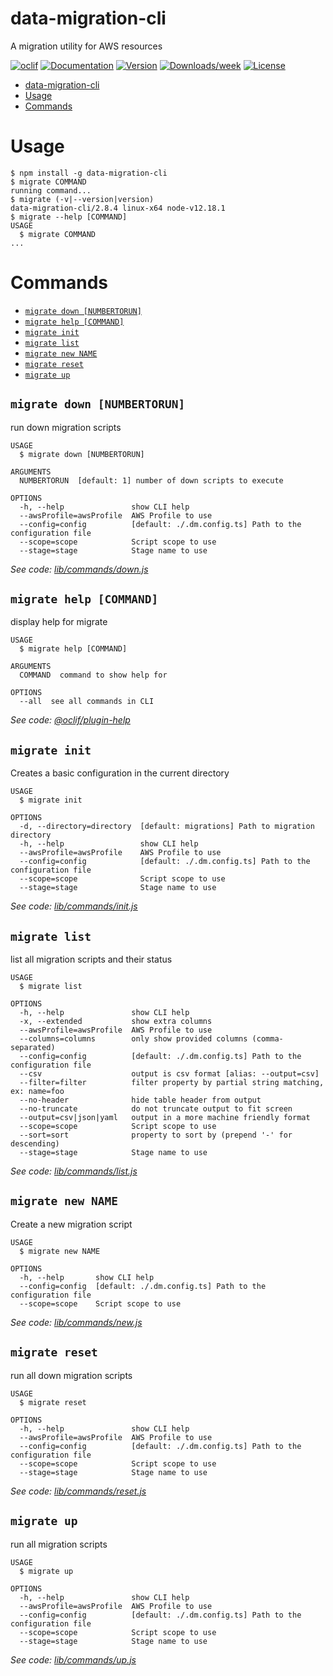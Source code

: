 # data-migration-cli

A migration utility for AWS resources

[![oclif](https://img.shields.io/badge/cli-oclif-brightgreen.svg)](https://oclif.io)
[![Documentation](https://img.shields.io/badge/documentation-view-blue)](https://data-migration.js.org/)
[![Version](https://img.shields.io/npm/v/data-migration-cli.svg)](https://npmjs.org/package/data-migration-cli)
[![Downloads/week](https://img.shields.io/npm/dw/data-migration-cli.svg)](https://npmjs.org/package/data-migration-cli)
[![License](https://img.shields.io/npm/l/data-migration-cli.svg)](https://github.com/drg-adaptive/data-migration/blob/master/package.json)

<!-- toc -->
* [data-migration-cli](#data-migration-cli)
* [Usage](#usage)
* [Commands](#commands)
<!-- tocstop -->

# Usage

<!-- usage -->
```sh-session
$ npm install -g data-migration-cli
$ migrate COMMAND
running command...
$ migrate (-v|--version|version)
data-migration-cli/2.8.4 linux-x64 node-v12.18.1
$ migrate --help [COMMAND]
USAGE
  $ migrate COMMAND
...
```
<!-- usagestop -->

# Commands

<!-- commands -->
* [`migrate down [NUMBERTORUN]`](#migrate-down-numbertorun)
* [`migrate help [COMMAND]`](#migrate-help-command)
* [`migrate init`](#migrate-init)
* [`migrate list`](#migrate-list)
* [`migrate new NAME`](#migrate-new-name)
* [`migrate reset`](#migrate-reset)
* [`migrate up`](#migrate-up)

## `migrate down [NUMBERTORUN]`

run down migration scripts

```
USAGE
  $ migrate down [NUMBERTORUN]

ARGUMENTS
  NUMBERTORUN  [default: 1] number of down scripts to execute

OPTIONS
  -h, --help               show CLI help
  --awsProfile=awsProfile  AWS Profile to use
  --config=config          [default: ./.dm.config.ts] Path to the configuration file
  --scope=scope            Script scope to use
  --stage=stage            Stage name to use
```

_See code: [lib/commands/down.js](https://github.com/theBenForce/data-migration/blob/v2.8.4/lib/commands/down.js)_

## `migrate help [COMMAND]`

display help for migrate

```
USAGE
  $ migrate help [COMMAND]

ARGUMENTS
  COMMAND  command to show help for

OPTIONS
  --all  see all commands in CLI
```

_See code: [@oclif/plugin-help](https://github.com/oclif/plugin-help/blob/v2.2.3/src/commands/help.ts)_

## `migrate init`

Creates a basic configuration in the current directory

```
USAGE
  $ migrate init

OPTIONS
  -d, --directory=directory  [default: migrations] Path to migration directory
  -h, --help                 show CLI help
  --awsProfile=awsProfile    AWS Profile to use
  --config=config            [default: ./.dm.config.ts] Path to the configuration file
  --scope=scope              Script scope to use
  --stage=stage              Stage name to use
```

_See code: [lib/commands/init.js](https://github.com/theBenForce/data-migration/blob/v2.8.4/lib/commands/init.js)_

## `migrate list`

list all migration scripts and their status

```
USAGE
  $ migrate list

OPTIONS
  -h, --help               show CLI help
  -x, --extended           show extra columns
  --awsProfile=awsProfile  AWS Profile to use
  --columns=columns        only show provided columns (comma-separated)
  --config=config          [default: ./.dm.config.ts] Path to the configuration file
  --csv                    output is csv format [alias: --output=csv]
  --filter=filter          filter property by partial string matching, ex: name=foo
  --no-header              hide table header from output
  --no-truncate            do not truncate output to fit screen
  --output=csv|json|yaml   output in a more machine friendly format
  --scope=scope            Script scope to use
  --sort=sort              property to sort by (prepend '-' for descending)
  --stage=stage            Stage name to use
```

_See code: [lib/commands/list.js](https://github.com/theBenForce/data-migration/blob/v2.8.4/lib/commands/list.js)_

## `migrate new NAME`

Create a new migration script

```
USAGE
  $ migrate new NAME

OPTIONS
  -h, --help       show CLI help
  --config=config  [default: ./.dm.config.ts] Path to the configuration file
  --scope=scope    Script scope to use
```

_See code: [lib/commands/new.js](https://github.com/theBenForce/data-migration/blob/v2.8.4/lib/commands/new.js)_

## `migrate reset`

run all down migration scripts

```
USAGE
  $ migrate reset

OPTIONS
  -h, --help               show CLI help
  --awsProfile=awsProfile  AWS Profile to use
  --config=config          [default: ./.dm.config.ts] Path to the configuration file
  --scope=scope            Script scope to use
  --stage=stage            Stage name to use
```

_See code: [lib/commands/reset.js](https://github.com/theBenForce/data-migration/blob/v2.8.4/lib/commands/reset.js)_

## `migrate up`

run all migration scripts

```
USAGE
  $ migrate up

OPTIONS
  -h, --help               show CLI help
  --awsProfile=awsProfile  AWS Profile to use
  --config=config          [default: ./.dm.config.ts] Path to the configuration file
  --scope=scope            Script scope to use
  --stage=stage            Stage name to use
```

_See code: [lib/commands/up.js](https://github.com/theBenForce/data-migration/blob/v2.8.4/lib/commands/up.js)_
<!-- commandsstop -->
